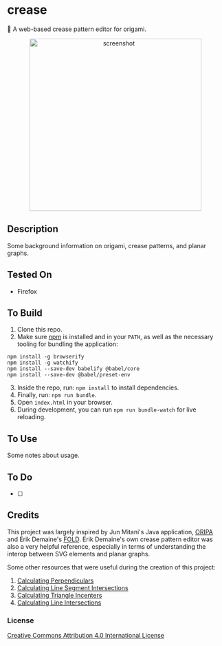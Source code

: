 # crease
📐 A web-based crease pattern editor for origami.

<p align="center">
  <img src="" alt="screenshot" width="400" height="auto"/>
</p>

## Description

Some background information on origami, crease patterns, and planar graphs.

## Tested On
- Firefox

## To Build
1. Clone this repo.
2. Make sure [npm](https://www.npmjs.com/) is installed and in your `PATH`, as well as the necessary tooling for bundling the application:
```
npm install -g browserify
npm install -g watchify
npm install --save-dev babelify @babel/core
npm install --save-dev @babel/preset-env
```
3. Inside the repo, run: `npm install` to install dependencies.
4. Finally, run: `npm run bundle`.
5. Open `index.html` in your browser.
6. During development, you can run `npm run bundle-watch` for live reloading.

## To Use

Some notes about usage.

## To Do
- [ ] 

## Credits
This project was largely inspired by Jun Mitani's Java application, [ORIPA](http://mitani.cs.tsukuba.ac.jp/oripa/) and Erik Demaine's [FOLD](https://github.com/edemaine/fold). Erik Demaine's own crease pattern editor was also a very helpful reference, especially in terms of understanding the interop between SVG elements and planar graphs.

Some other resources that were useful during the creation of this project:

1. [Calculating Perpendiculars](https://stackoverflow.com/questions/1811549/perpendicular-on-a-line-from-a-given-point)
2. [Calculating Line Segment Intersections](https://stackoverflow.com/questions/563198/how-do-you-detect-where-two-line-segments-intersect)
3. [Calculating Triangle Incenters](https://www.mathopenref.com/coordincenter.html)
4. [Calculating Line Intersections](https://rosettacode.org/wiki/Find_the_intersection_of_two_lines)

### License
[Creative Commons Attribution 4.0 International License](https://creativecommons.org/licenses/by/4.0/)

